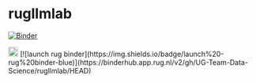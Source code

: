 # rugllmlab


[![Binder](https://mybinder.org/badge_logo.svg)](https://mybinder.org/v2/gh/UG-Team-Data-Science/rugllmlab/HEAD)


<img src="https://www.rug.nl/about-ug/practical-matters/huisstijl/logobank-new/corporatelogo/corporatelogorood/rugr_logoenv_rood_rgb.png" alt="RUG Logo" width="20">
[![launch rug binder](https://img.shields.io/badge/launch%20-rug%20binder-blue)](https://binderhub.app.rug.nl/v2/gh/UG-Team-Data-Science/rugllmlab/HEAD)
